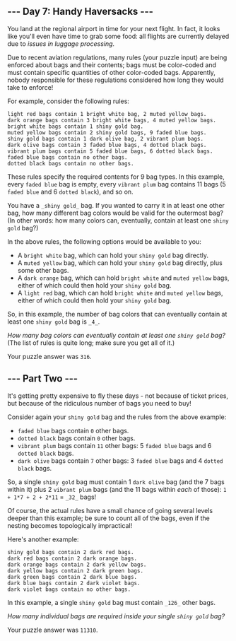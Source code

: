 
## --- Day 7: Handy Haversacks ---

You land at the regional airport in time for your next flight. In fact, it looks like you'll even have time to grab some food: all flights are currently delayed due to  _issues in luggage processing_.

Due to recent aviation regulations, many rules (your puzzle input) are being enforced about bags and their contents; bags must be color-coded and must contain specific quantities of other color-coded bags. Apparently, nobody responsible for these regulations considered how long they would take to enforce!

For example, consider the following rules:

```
light red bags contain 1 bright white bag, 2 muted yellow bags.
dark orange bags contain 3 bright white bags, 4 muted yellow bags.
bright white bags contain 1 shiny gold bag.
muted yellow bags contain 2 shiny gold bags, 9 faded blue bags.
shiny gold bags contain 1 dark olive bag, 2 vibrant plum bags.
dark olive bags contain 3 faded blue bags, 4 dotted black bags.
vibrant plum bags contain 5 faded blue bags, 6 dotted black bags.
faded blue bags contain no other bags.
dotted black bags contain no other bags.
```

These rules specify the required contents for 9 bag types. In this example, every  `faded blue`  bag is empty, every  `vibrant plum`  bag contains 11 bags (5  `faded blue`  and 6  `dotted black`), and so on.

You have a  `_shiny gold_`  bag. If you wanted to carry it in at least one other bag, how many different bag colors would be valid for the outermost bag? (In other words: how many colors can, eventually, contain at least one  `shiny gold`  bag?)

In the above rules, the following options would be available to you:

-   A  `bright white`  bag, which can hold your  `shiny gold`  bag directly.
-   A  `muted yellow`  bag, which can hold your  `shiny gold`  bag directly, plus some other bags.
-   A  `dark orange`  bag, which can hold  `bright white`  and  `muted yellow`  bags, either of which could then hold your  `shiny gold`  bag.
-   A  `light red`  bag, which can hold  `bright white`  and  `muted yellow`  bags, either of which could then hold your  `shiny gold`  bag.

So, in this example, the number of bag colors that can eventually contain at least one  `shiny gold`  bag is  `_4_`.

_How many bag colors can eventually contain at least one  `shiny gold`  bag?_  (The list of rules is quite long; make sure you get all of it.)

Your puzzle answer was  `316`.

## --- Part Two ---

It's getting pretty expensive to fly these days - not because of ticket prices, but because of the ridiculous number of bags you need to buy!

Consider again your  `shiny gold`  bag and the rules from the above example:

-   `faded blue`  bags contain  `0`  other bags.
-   `dotted black`  bags contain  `0`  other bags.
-   `vibrant plum`  bags contain  `11`  other bags: 5  `faded blue`  bags and 6  `dotted black`  bags.
-   `dark olive`  bags contain  `7`  other bags: 3  `faded blue`  bags and 4  `dotted black`  bags.

So, a single  `shiny gold`  bag must contain 1  `dark olive`  bag (and the 7 bags within it) plus 2  `vibrant plum`  bags (and the 11 bags within  _each_  of those):  `1 + 1*7 + 2 + 2*11`  =  `_32_`  bags!

Of course, the actual rules have a  small  chance of going several levels deeper than this example; be sure to count all of the bags, even if the nesting becomes topologically impractical!

Here's another example:

```
shiny gold bags contain 2 dark red bags.
dark red bags contain 2 dark orange bags.
dark orange bags contain 2 dark yellow bags.
dark yellow bags contain 2 dark green bags.
dark green bags contain 2 dark blue bags.
dark blue bags contain 2 dark violet bags.
dark violet bags contain no other bags.
```

In this example, a single  `shiny gold`  bag must contain  `_126_`  other bags.

_How many individual bags are required inside your single  `shiny gold`  bag?_

Your puzzle answer was  `11310`.